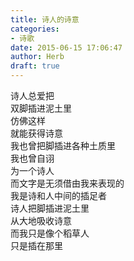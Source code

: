 ```yaml
---  
title: 诗人的诗意  
categories:  
- 诗歌  
date: 2015-06-15 17:06:47  
author: Herb  
draft: true
---  
```

诗人总爱把  
双脚插进泥土里  
仿佛这样  
就能获得诗意    
我也曾把脚插进各种土质里  
我也曾自诩  
为一个诗人    
而文字是无须借由我来表现的  
我是诗和人中间的插足者    
诗人把脚插进泥土里  
从大地吸收诗意  
而我只是像个稻草人  
只是插在那里